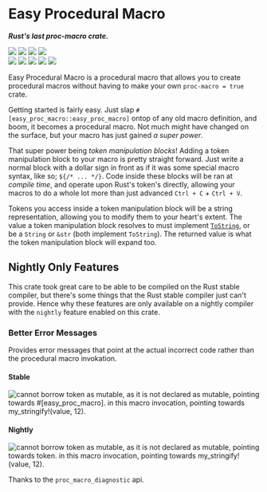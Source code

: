 Easy Procedural Macro
=====================
_**Rust's last proc-macro crate.**_

![](https://img.shields.io/crates/d/easy_proc_macro?style=for-the-badge) ![](https://img.shields.io/tokei/lines/github/danii/easy_proc_macro?style=for-the-badge) ![](https://img.shields.io/crates/v/easy_proc_macro?label=version&style=for-the-badge) ![](https://img.shields.io/badge/compiler%20version-stable_1.45.0-007EC6?style=for-the-badge)
<br>
[![](https://img.shields.io/badge/crates.io-E6B14C?style=for-the-badge&logo=rust&logoColor=000000)](https://crates.io/crates/easy_proc_macro) [![](https://img.shields.io/badge/lib.rs-282A36?style=for-the-badge&logo=rust)](https://lib.rs/crates/easy_proc_macro) [![](https://img.shields.io/badge/github.com-24292E?style=for-the-badge&logo=github)](https://github.com/danii/easy_proc_macro) [![](https://img.shields.io/badge/sponsor_me-FF69B4?style=for-the-badge&logo=github%20sponsors&logoColor=FFFFFF)](https://github.com/sponsors/danii) [![](https://img.shields.io/badge/telegram_group-26A5E4?style=for-the-badge&logo=telegram)](https://t.me/danii_hangout)

<!--![](https://img.shields.io/badge/dynamic/json?label=total%20size&query=%24.versions%5B%3A1%5D.crate_size&suffix=%20bytes&url=https%3A%2F%2Fcrates.io%2Fapi%2Fv1%2Fcrates%2Feasy_proc_macro?cacheSeconds=86400&style=for-the-badge)-->

Easy Procedural Macro is a procedural macro that allows you to create procedural macros without having to make your own `proc-macro = true` crate.

Getting started is fairly easy. Just slap `#[easy_proc_macro::easy_proc_macro]` ontop of any old macro definition, and boom, it becomes a procedural macro. Not much might have changed on the surface, but your macro has just gained _a super power_.

That super power being _token manipulation blocks_! Adding a token manipulation block to your macro is pretty straight forward. Just write a normal block with a dollar sign in front as if it was some special macro syntax, like so; `${/* ... */}`. Code inside these blocks will be ran at _compile time_, and operate upon Rust's token's directly, allowing your macros to do a whole lot more than just advanced `Ctrl + C` + `Ctrl + V`.

Tokens you access inside a token manipulation block will be a string representation, allowing you to modify them to your heart's extent. The value a token manipulation block resolves to must implement [`ToString`], or be a `String` or `&str` (both implement `ToString`). The returned value is what the token manipulation block will expand too.

Nightly Only Features
---------------------
This crate took great care to be able to be compiled on the Rust stable compiler, but there's some things that the Rust stable compiler just can't provide. Hence why these features are only available on a nightly compiler with the `nightly` feature enabled on this crate.

### Better Error Messages
Provides error messages that point at the actual incorrect code rather than the procedural macro invokation.

#### Stable
![cannot borrow `token` as mutable, as it is not declared as mutable, pointing towards `#[easy_proc_macro]`. in this macro invocation, pointing towards `my_stringify!(value, 12)`.](https://love.catboys.space/he8PwZ9zcp.png)

#### Nightly
![cannot borrow `token` as mutable, as it is not declared as mutable, pointing towards `token`. in this macro invocation, pointing towards `my_stringify!(value, 12)`.](https://love.catboys.space/T1jfoVTVOb.png)

Thanks to the `proc_macro_diagnostic` api.

[`ToString`]: https://doc.rust-lang.org/std/string/trait.ToString.html
